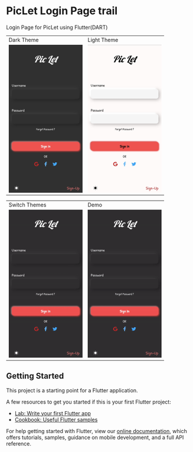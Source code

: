 # PicLet Login Page trail

Login Page for PicLet using Flutter(DART)



<table>
  <tr>
    <td>Dark Theme</td>
    <td>Light Theme</td>
  </tr>
  <tr>
    <td><img src="https://github.com/AdityaKanikdaley/FlutterPractice/blob/main/piclet_login/images_git/dark_pic.jpg" width="200" height="400" /></td>
    <td><img src="https://github.com/AdityaKanikdaley/FlutterPractice/blob/main/piclet_login/images_git/white_pic.jpg" width="200" height="400" /></td>
  </tr>
</table>


<table>
  <tr>
    <td>Switch Themes</td>
    <td>Demo</td>
  </tr>
  <tr>
    <td><img src="https://github.com/AdityaKanikdaley/FlutterPractice/blob/main/piclet_login/images_git/switchTheme.gif" width="200" height="400" /></td>
    <td><img src="https://github.com/AdityaKanikdaley/FlutterPractice/blob/main/piclet_login/images_git/demo.gif" width="200" height="400" /></td>
  </tr>
</table>
      


## Getting Started

This project is a starting point for a Flutter application.

A few resources to get you started if this is your first Flutter project:

- [Lab: Write your first Flutter app](https://flutter.dev/docs/get-started/codelab)
- [Cookbook: Useful Flutter samples](https://flutter.dev/docs/cookbook)

For help getting started with Flutter, view our
[online documentation](https://flutter.dev/docs), which offers tutorials,
samples, guidance on mobile development, and a full API reference.
